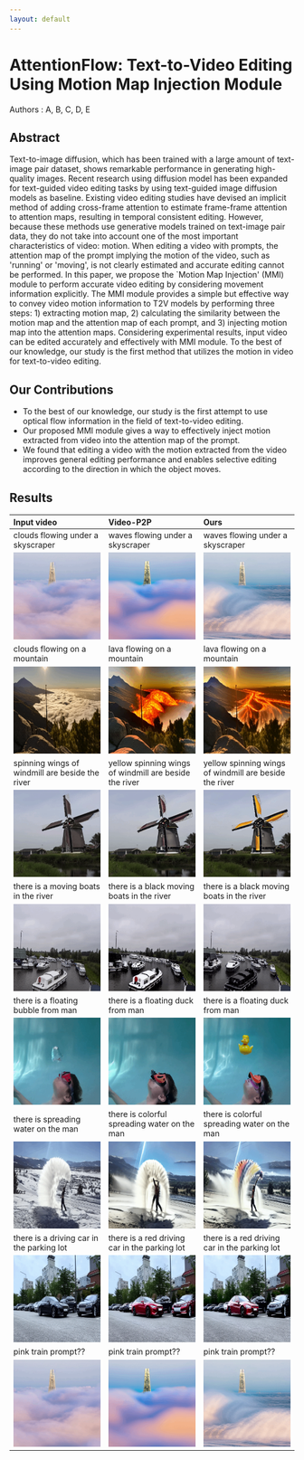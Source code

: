 ```yaml
---
layout: default
---
```


# AttentionFlow: Text-to-Video Editing Using Motion Map Injection Module

Authors : A, B, C, D, E


## Abstract

Text-to-image diffusion, which has been trained with a large amount of text-image pair dataset, shows remarkable performance in generating high-quality images. Recent research using diffusion model has been expanded for text-guided video editing tasks by using text-guided image diffusion models as baseline. Existing video editing studies have devised an implicit method of adding cross-frame attention to estimate frame-frame attention to attention maps, resulting in temporal consistent editing. However, because these methods use generative models trained on text-image pair data, they do not take into account one of the most important characteristics of video: motion. When editing a video with prompts, the attention map of the prompt implying the motion of the video, such as 'running' or 'moving', is not clearly estimated and accurate editing cannot be performed. In this paper, we propose the `Motion Map Injection' (MMI) module to perform accurate video editing by considering movement information explicitly. The MMI module provides a simple but effective way to convey video motion information to T2V models by performing three steps: 1) extracting motion map, 2) calculating the similarity between the motion map and the attention map of each prompt, and 3) injecting motion map into the attention maps.  Considering experimental results, input video can be edited accurately and effectively with MMI module. To the best of our knowledge, our study is the first method that utilizes the motion in video for text-to-video editing.


## Our Contributions

* To the best of our knowledge, our study is the first attempt to use optical flow information in the field of text-to-video editing.
* Our proposed MMI module gives a way to effectively inject motion extracted from video into the attention map of the prompt.
* We found that editing a video with the motion extracted from the video improves general editing performance and enables selective editing according to the direction in which the object moves.


## Results


| Input video                              | Video-P2P                         | Ours                           |
|:-----------------------------------------|:----------------------------------|:-------------------------------|
| clouds flowing under a skyscraper | waves flowing under a skyscraper | waves flowing under a skyscraper |
|![input](docs/assets/img/clouds_waves_input.gif)    | ![video-p2p](docs/assets/img/clouds_waves_ori.gif) | ![ours](docs/assets/img/clouds_waves_MMI.gif)  |
| clouds flowing on a mountain | lava flowing on a mountain | lava flowing on a mountain |
|![input](docs/assets/img/clouds_lava_input.gif)    | ![video-p2p](docs/assets/img/clouds_lava_ori.gif) | ![ours](docs/assets/img/clouds_lava_MMI.gif)  |
| spinning wings of windmill are beside the river | yellow spinning wings of windmill are beside the river | yellow spinning wings of windmill are beside the river |
|![input](docs/assets/img/yellow_windmill_input.gif)    | ![video-p2p](docs/assets/img/yellow_windmill_ori.gif) | ![ours](docs/assets/img/yellow_windmill_MMI.gif)  |
| there is a moving boats in the river | there is a black moving boats in the river | there is a black moving boats in the river |
|![input](docs/assets/img/black_boat_input.gif)    | ![video-p2p](docs/assets/img/black_boat_ori.gif) | ![ours](docs/assets/img/black_boat_MMI.gif)  |
| there is a floating bubble from man | there is a floating duck from man | there is a floating duck from man |
|![input](docs/assets/img/bubble_duck_input.gif)    | ![video-p2p](docs/assets/img/bubble_duck_ori.gif) | ![ours](docs/assets/img/bubble_duck_MMI.gif)  |
| there is spreading water on the man | there is colorful spreading water on the man | there is colorful spreading water on the man |
|![input](docs/assets/img/colorful_water_input.gif)    | ![video-p2p](docs/assets/img/colorful_water_ori.gif) | ![ours](docs/assets/img/colorful_water_MMI.gif)  |
| there is a driving car in the parking lot | there is a red driving car in the parking lot | there is a red driving car in the parking lot |
|![input](docs/assets/img/red_car_input.gif)    | ![video-p2p](docs/assets/img/red_car_ori.gif) | ![ours](docs/assets/img/red_car_MMI.gif)  |
| pink train prompt?? | pink train prompt?? | pink train prompt?? |
|![input](docs/assets/img/clouds_waves_input.gif)    | ![video-p2p](docs/assets/img/clouds_waves_ori.gif) | ![ours](docs/assets/img/clouds_waves_MMI.gif)  |
